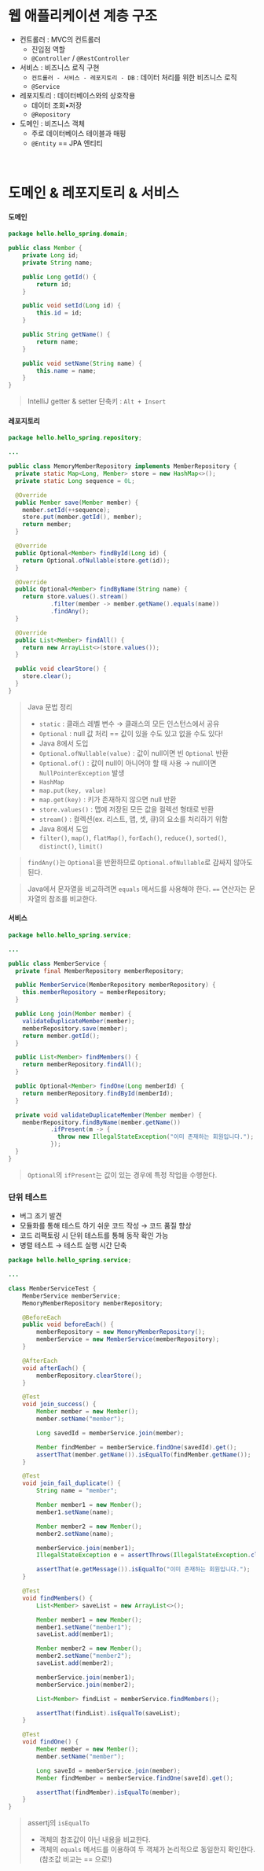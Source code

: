 # 웹 애플리케이션 계층 구조
- 컨트롤러 : MVC의 컨트롤러
  - 진입점 역할
  - `@Controller` / `@RestController`
- 서비스 : 비즈니스 로직 구현
  - `컨트롤러 - 서비스 - 레포지토리 - DB` : 데이터 처리를 위한 비즈니스 로직
  - `@Service`
- 레포지토리 : 데이터베이스와의 상호작용
  - 데이터 조회•저장 
  - `@Repository`
- 도메인 : 비즈니스 객체
  - 주로 데이터베이스 테이블과 매핑
  - `@Entity` == JPA 엔티티

<br/>

# 도메인 & 레포지토리 & 서비스

#### 도메인

```java
package hello.hello_spring.domain;

public class Member {
    private Long id;
    private String name;

    public Long getId() {
        return id;
    }

    public void setId(Long id) {
        this.id = id;
    }

    public String getName() {
        return name;
    }

    public void setName(String name) {
        this.name = name;
    }
}
```
> IntelliJ getter & setter 단축키 : `Alt + Insert`

#### 레포지토리

```java
package hello.hello_spring.repository;

...

public class MemoryMemberRepository implements MemberRepository {
  private static Map<Long, Member> store = new HashMap<>();
  private static Long sequence = 0L;

  @Override
  public Member save(Member member) {
    member.setId(++sequence);
    store.put(member.getId(), member);
    return member;
  }

  @Override
  public Optional<Member> findById(Long id) {
    return Optional.ofNullable(store.get(id));
  }

  @Override
  public Optional<Member> findByName(String name) {
    return store.values().stream()
            .filter(member -> member.getName().equals(name))
            .findAny();
  }

  @Override
  public List<Member> findAll() {
    return new ArrayList<>(store.values());
  }

  public void clearStore() {
    store.clear();
  }
}
```

> Java 문법 정리
>- `static` : 클래스 레벨 변수 → 클래스의 모든 인스턴스에서 공유
>- `Optional` : null 값 처리 == 값이 있을 수도 있고 없을 수도 있다!
>  - Java 8에서 도입
>  - `Optional.ofNullable(value)` : 값이 null이면 빈 `Optional` 반환
>  - `Optional.of()` : 값이 null이 아니어야 할 때 사용 → null이면 `NullPointerException` 발생
> - `HashMap`
>  - `map.put(key, value)`
>  - `map.get(key)` : 키가 존재하지 않으면 null 반환
>  - `store.values()` : 맵에 저장된 모든 값을 컬렉션 형태로 반환
>- `stream()` : 컬렉션(ex. 리스트, 맵, 셋, 큐)의 요소를 처리하기 위함
>  - Java 8에서 도입
>  - `filter()`, `map()`, `flatMap()`, `forEach()`, `reduce()`, `sorted()`, `distinct()`, `limit()`

> `findAny()`는 `Optional`을 반환하므로 `Optional.ofNullable`로 감싸지 않아도 된다.

> Java에서 문자열을 비교하려면 `equals` 메서드를 사용해야 한다. `==` 연산자는 문자열의 참조를 비교한다.

#### 서비스
```java
package hello.hello_spring.service;

...

public class MemberService {
  private final MemberRepository memberRepository;

  public MemberService(MemberRepository memberRepository) {
    this.memberRepository = memberRepository;
  }

  public Long join(Member member) {
    validateDuplicateMember(member);
    memberRepository.save(member);
    return member.getId();
  }

  public List<Member> findMembers() {
    return memberRepository.findAll();
  }

  public Optional<Member> findOne(Long memberId) {
    return memberRepository.findById(memberId);
  }

  private void validateDuplicateMember(Member member) {
    memberRepository.findByName(member.getName())
            .ifPresent(m -> {
              throw new IllegalStateException("이미 존재하는 회원입니다.");
            });
  }
}
```

> `Optional`의 `ifPresent`는 값이 있는 경우에 특정 작업을 수행한다.

### 단위 테스트 
- 버그 조기 발견
- 모듈화를 통해 테스트 하기 쉬운 코드 작성 → 코드 품질 향상
- 코드 리팩토링 시 단위 테스트를 통해 동작 확인 가능
- 병렬 테스트 → 테스트 실행 시간 단축

```java
package hello.hello_spring.service;

...

class MemberServiceTest {
    MemberService memberService;
    MemoryMemberRepository memberRepository;

    @BeforeEach
    public void beforeEach() {
        memberRepository = new MemoryMemberRepository();
        memberService = new MemberService(memberRepository);
    }

    @AfterEach
    void afterEach() {
        memberRepository.clearStore();
    }

    @Test
    void join_success() {
        Member member = new Member();
        member.setName("member");

        Long savedId = memberService.join(member);

        Member findMember = memberService.findOne(savedId).get();
        assertThat(member.getName()).isEqualTo(findMember.getName());
    }

    @Test
    void join_fail_duplicate() {
        String name = "member";

        Member member1 = new Member();
        member1.setName(name);

        Member member2 = new Member();
        member2.setName(name);

        memberService.join(member1);
        IllegalStateException e = assertThrows(IllegalStateException.class, () -> memberService.join(member2));

        assertThat(e.getMessage()).isEqualTo("이미 존재하는 회원입니다.");
    }

    @Test
    void findMembers() {
        List<Member> saveList = new ArrayList<>();

        Member member1 = new Member();
        member1.setName("member1");
        saveList.add(member1);

        Member member2 = new Member();
        member2.setName("member2");
        saveList.add(member2);

        memberService.join(member1);
        memberService.join(member2);

        List<Member> findList = memberService.findMembers();

        assertThat(findList).isEqualTo(saveList);
    }

    @Test
    void findOne() {
        Member member = new Member();
        member.setName("member");

        Long saveId = memberService.join(member);
        Member findMember = memberService.findOne(saveId).get();

        assertThat(findMember).isEqualTo(member);
    }
}
```

> assertj의 `isEqualTo`
>- 객체의 참조값이 아닌 내용을 비교한다.
>- 객체의 `equals` 메서드를 이용하여 두 객체가 논리적으로 동일한지 확인한다. (참조값 비교는 == 으로!)